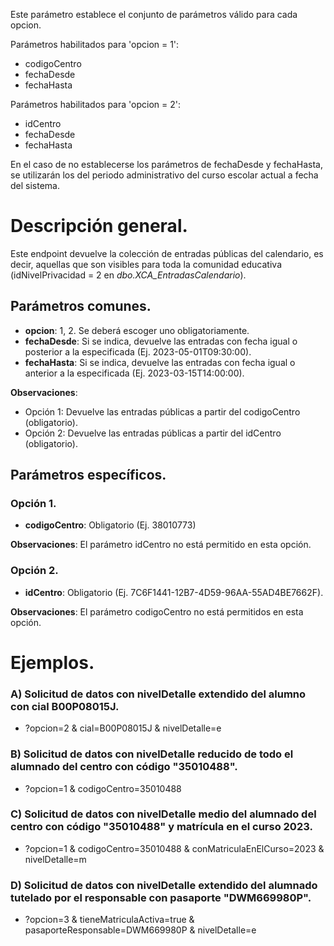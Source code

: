Este parámetro establece el conjunto de parámetros válido para cada opcion.

 Parámetros habilitados para 'opcion = 1': 
 * codigoCentro
 * fechaDesde
 * fechaHasta

 Parámetros habilitados para 'opcion = 2': 
 * idCentro
 * fechaDesde
 * fechaHasta

 En el caso de no establecerse los parámetros de fechaDesde y fechaHasta, se utilizarán los del periodo administrativo del curso escolar actual a fecha del sistema.


# Descripción general.

Este endpoint devuelve la colección de entradas públicas del calendario, es decir, aquellas que son visibles para toda la comunidad educativa (idNivelPrivacidad = 2 en *dbo.XCA_EntradasCalendario*).

## Parámetros comunes.

* **opcion**: 1, 2. Se deberá escoger uno obligatoriamente.
* **fechaDesde**: Si se indica, devuelve las entradas con fecha igual o posterior a la especificada (Ej. 2023-05-01T09:30:00).
* **fechaHasta**: Si se indica, devuelve las entradas con fecha igual o anterior a la especificada (Ej. 2023-03-15T14:00:00).

**Observaciones**:
* Opción 1: Devuelve las entradas públicas a partir del codigoCentro (obligatorio).
* Opción 2: Devuelve las entradas públicas a partir del idCentro (obligatorio).

## Parámetros específicos.

### Opción 1.
* **codigoCentro**: Obligatorio (Ej. 38010773)

**Observaciones**: El parámetro idCentro no está permitido en esta opción.

### Opción 2.
* **idCentro**: Obligatorio (Ej. 7C6F1441-12B7-4D59-96AA-55AD4BE7662F).

**Observaciones**: El parámetro codigoCentro no está permitidos en esta opción.

# Ejemplos.
### A) Solicitud de datos con nivelDetalle extendido del alumno con cial B00P08015J.
* ?opcion=2 & cial=B00P08015J & nivelDetalle=e

### B) Solicitud de datos con nivelDetalle reducido de todo el alumnado del centro con código "35010488".
* ?opcion=1 & codigoCentro=35010488

### C) Solicitud de datos con nivelDetalle medio del alumnado del centro con código "35010488" y matrícula en el curso 2023.
* ?opcion=1 & codigoCentro=35010488 & conMatriculaEnElCurso=2023 & nivelDetalle=m

### D) Solicitud de datos con nivelDetalle extendido del alumnado tutelado por el responsable con pasaporte "DWM669980P".
* ?opcion=3 & tieneMatriculaActiva=true & pasaporteResponsable=DWM669980P & nivelDetalle=e

